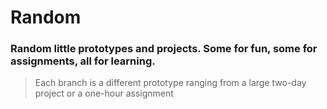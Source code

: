 # Random
### Random little prototypes and projects.  Some for fun, some for assignments, all for learning.
>Each branch is a different prototype ranging from a large two-day project or a one-hour assignment